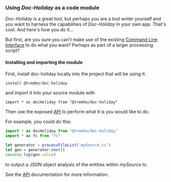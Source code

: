 
### Using _Doc-Holiday_ as a code module

_Doc-Holiday_ is a great tool, but perhaps you are a tool writer yourself
and you want to harness the capabilities of _Doc-Holiday_ in your own
app.  That's cool.  And here's how you do it...

But first, are you sure you can't make use of the existing [Command Line Interface](CLI)
to do what you want? Perhaps as part of a larger processing script?

#### Installing and importing the module

First, install doc-holiday locally into the project that will be using it:
```typescript
install @tremho/doc-holiday
```

and import it into your source module with

```
import * as docHoliday from "@tremho/doc-holiday"
```

Then use the exposed [API](API) to perform what it is you would like to do.

For example, you could do this:

```typescript
import * as docHoliday from "@tremho/doc-holiday"
import * as fs from "fs"

let generator = processFileList('mySource.ts')
let gen = generator.next()
console.log(gen.value)
```
to output a JSON object analysis of the entities within _mySource.ts_.

See the [API](API) documentation for more information.

